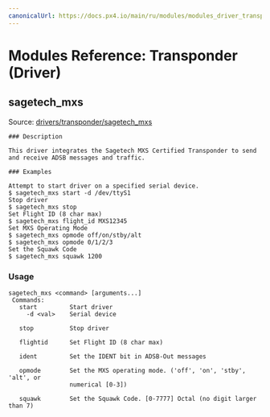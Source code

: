 ```yaml
---
canonicalUrl: https://docs.px4.io/main/ru/modules/modules_driver_transponder
---
```


# Modules Reference: Transponder (Driver)
## sagetech_mxs
Source: [drivers/transponder/sagetech_mxs](https://github.com/PX4/PX4-Autopilot/tree/release/1.13/src/drivers/transponder/sagetech_mxs)

    ### Description
    
    This driver integrates the Sagetech MXS Certified Transponder to send and receive ADSB messages and traffic.
    
    ### Examples
    
    Attempt to start driver on a specified serial device.
    $ sagetech_mxs start -d /dev/ttyS1
    Stop driver
    $ sagetech_mxs stop
    Set Flight ID (8 char max)
    $ sagetech_mxs flight_id MXS12345
    Set MXS Operating Mode
    $ sagetech_mxs opmode off/on/stby/alt
    $ sagetech_mxs opmode 0/1/2/3
    Set the Squawk Code
    $ sagetech_mxs squawk 1200

<a id="sagetech_mxs_usage"></a>

### Usage
```
sagetech_mxs <command> [arguments...]
 Commands:
   start         Start driver
     -d <val>    Serial device

   stop          Stop driver

   flightid      Set Flight ID (8 char max)

   ident         Set the IDENT bit in ADSB-Out messages

   opmode        Set the MXS operating mode. ('off', 'on', 'stby', 'alt', or
                 numerical [0-3])

   squawk        Set the Squawk Code. [0-7777] Octal (no digit larger than 7)
```
